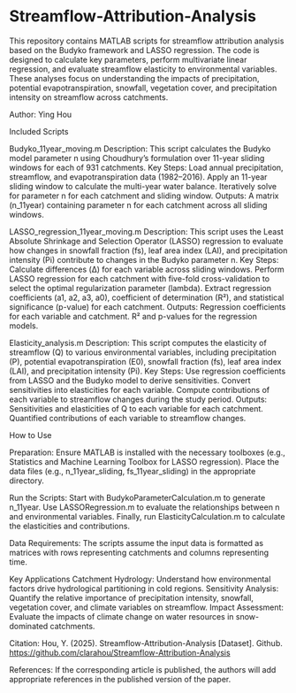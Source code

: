 # Streamflow-Attribution-Analysis
This repository contains MATLAB scripts for streamflow attribution analysis based on the Budyko framework and LASSO regression. The code is designed to calculate key parameters, perform multivariate linear regression, and evaluate streamflow elasticity to environmental variables. These analyses focus on understanding the impacts of precipitation, potential evapotranspiration, snowfall, vegetation cover, and precipitation intensity on streamflow across catchments.

Author: Ying Hou

Included Scripts

Budyko_11year_moving.m
Description: This script calculates the Budyko model parameter n using Choudhury’s formulation over 11-year sliding windows for each of 931 catchments.
Key Steps:
Load annual precipitation, streamflow, and evapotranspiration data (1982–2016).
Apply an 11-year sliding window to calculate the multi-year water balance.
Iteratively solve for parameter n for each catchment and sliding window.
Outputs:
A matrix (n_11year) containing parameter n for each catchment across all sliding windows.

LASSO_regression_11year_moving.m
Description: This script uses the Least Absolute Shrinkage and Selection Operator (LASSO) regression to evaluate how changes in snowfall fraction (fs), leaf area index (LAI), and precipitation intensity (Pi) contribute to changes in the Budyko parameter n.
Key Steps:
Calculate differences (Δ) for each variable across sliding windows.
Perform LASSO regression for each catchment with five-fold cross-validation to select the optimal regularization parameter (lambda).
Extract regression coefficients (a1, a2, a3, a0), coefficient of determination (R²), and statistical significance (p-value) for each catchment.
Outputs:
Regression coefficients for each variable and catchment.
R² and p-values for the regression models.

Elasticity_analysis.m
Description: This script computes the elasticity of streamflow (Q) to various environmental variables, including precipitation (P), potential evapotranspiration (E0), snowfall fraction (fs), leaf area index (LAI), and precipitation intensity (Pi).
Key Steps:
Use regression coefficients from LASSO and the Budyko model to derive sensitivities.
Convert sensitivities into elasticities for each variable.
Compute contributions of each variable to streamflow changes during the study period.
Outputs:
Sensitivities and elasticities of Q to each variable for each catchment.
Quantified contributions of each variable to streamflow changes.

How to Use

Preparation:
Ensure MATLAB is installed with the necessary toolboxes (e.g., Statistics and Machine Learning Toolbox for LASSO regression).
Place the data files (e.g., n_11year_sliding, fs_11year_sliding) in the appropriate directory.

Run the Scripts:
Start with BudykoParameterCalculation.m to generate n_11year.
Use LASSORegression.m to evaluate the relationships between n and environmental variables.
Finally, run ElasticityCalculation.m to calculate the elasticities and contributions.

Data Requirements:
The scripts assume the input data is formatted as matrices with rows representing catchments and columns representing time.

Key Applications
Catchment Hydrology: Understand how environmental factors drive hydrological partitioning in cold regions.
Sensitivity Analysis: Quantify the relative importance of precipitation intensity, snowfall, vegetation cover, and climate variables on streamflow.
Impact Assessment: Evaluate the impacts of climate change on water resources in snow-dominated catchments.

Citation:
Hou, Y. (2025). Streamflow-Attribution-Analysis [Dataset]. Github. https://github.com/clarahou/Streamflow-Attribution-Analysis

References:
If the corresponding article is published, the authors will add appropriate references in the published version of the paper.
